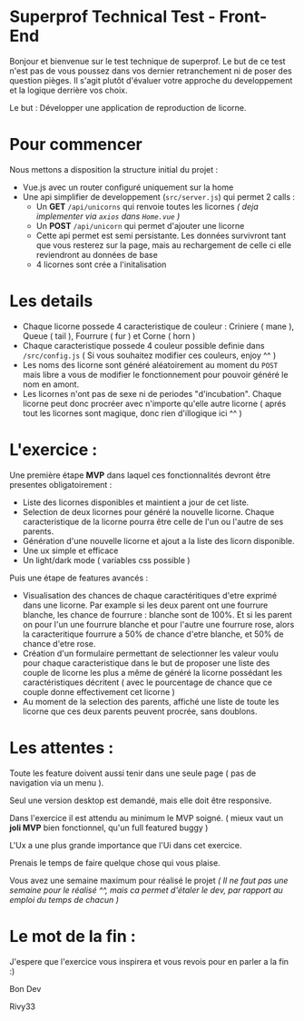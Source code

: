 # Superprof Technical Test - Front-End

Bonjour et bienvenue sur le test technique de superprof.
Le but de ce test n'est pas de vous poussez dans vos dernier retranchement ni de poser des question pièges.
Il s'agit plutôt d'évaluer votre approche du developpement et la logique derrière vos choix.

Le but : Développer une application de reproduction de licorne.

# Pour commencer

Nous mettons a disposition la structure initial du projet : 
- Vue.js avec un router configuré uniquement sur la home
- Une api simplifier de developpement (`src/server.js`) qui permet 2 calls :
  - Un **GET** `/api/unicorns` qui renvoie toutes les licornes *( deja implementer via `axios` dans `Home.vue` )*
  - Un **POST** `/api/unicorn` qui permet d'ajouter une licorne
  - Cette api permet est semi persistante. Les données survivront tant que vous resterez sur la page, mais au rechargement de celle ci elle reviendront au données de base
  - 4 licornes sont crée a l'initalisation

# Les details

- Chaque licorne possede 4 caracteristique de couleur : Criniere ( mane ), Queue ( tail ), Fourrure ( fur ) et Corne ( horn )
- Chaque caracteristique possede 4 couleur possible definie dans `/src/config.js` ( Si vous souhaitez modifier ces couleurs, enjoy ^^ )
- Les noms des licorne sont généré aléatoirement au moment du `POST` mais libre a vous de modifier le fonctionnement pour pouvoir généré le nom en amont.
- Les licornes n'ont pas de sexe ni de periodes "d'incubation". Chaque licorne peut donc procréer avec n'importe qu'elle autre licorne ( aprés tout les licornes sont magique, donc rien d'illogique ici ^^ )

# L'exercice :

Une première étape **MVP** dans laquel ces fonctionnalités devront être presentes obligatoirement :
- Liste des licornes disponibles et maintient a jour de cet liste.
- Selection de deux licornes pour généré la nouvelle licorne. Chaque caracteristique de la licorne pourra être celle de l'un ou l'autre de ses parents.
- Génération d'une nouvelle licorne et ajout a la liste des licorn disponible.
- Une ux simple et efficace
- Un light/dark mode ( variables css possible )

Puis une étape de features avancés :
- Visualisation des chances de chaque caractéritiques d'etre exprimé dans une licorne. Par example si les deux parent ont une fourrure blanche, les chance de fourrure : blanche sont de 100%. Et si les parent on pour l'un une fourrure blanche et pour l'autre une fourrure rose, alors la caracteritique fourrure a 50% de chance d'etre blanche, et 50% de chance d'etre rose.
- Création d'un formulaire permettant de selectionner les valeur voulu pour chaque caracteristique dans le but de proposer une liste des couple de licorne les plus a même de généré la licorne possédant les caractéristiques décritent ( avec le pourcentage de chance que ce couple donne effectivement cet licorne )
- Au moment de la selection des parents, affiché une liste de toute les licorne que ces deux parents peuvent procrée, sans doublons.

# Les attentes : 

Toute les feature doivent aussi tenir dans une seule page ( pas de navigation via un menu ).

Seul une version desktop est demandé, mais elle doit être responsive.

Dans l'exercice il est attendu au minimum le MVP soigné. ( mieux vaut un **joli MVP** bien fonctionnel, qu'un full featured buggy )

L'Ux a une plus grande importance que l'Ui dans cet exercice.

Prenais le temps de faire quelque chose qui vous plaise.

Vous avez une semaine maximum pour réalisé le projet *( Il ne faut pas une semaine pour le réalisé ^^, mais ca permet d'étaler le dev, par rapport au emploi du temps de chacun )*

# Le mot de la fin :

J'espere que l'exercice vous inspirera et vous revois pour en parler a la fin :)

Bon Dev

Rivy33